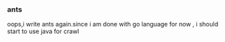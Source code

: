 ### ants
oops,i write ants again.since i am done with go language for now , i should start to use java for crawl
